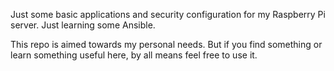Just some basic applications and security configuration for my Raspberry Pi server. 
Just learning some Ansible.

This repo is aimed towards my personal needs.
But if you find something or learn something useful here, by all means feel free to use it.
